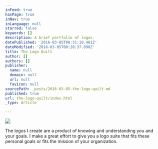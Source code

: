 ```yaml
---
inFeed: true
hasPage: true
inNav: true
inLanguage: null
starred: false
keywords: []
description: A brief portfolio of logos.
datePublished: '2016-03-05T00:31:10.461Z'
dateModified: '2016-03-05T00:28:37.890Z'
title: The Logo Quilt
author: []
authors: []
publisher:
  name: null
  domain: null
  url: null
  favicon: null
sourcePath: _posts/2016-03-05-the-logo-quilt.md
published: true
url: the-logo-quilt/index.html
_type: Article

---
```

![](https://s3-us-west-2.amazonaws.com/the-grid-img/p/857f3d2d6aa665039427fe589fb70e8733eecfc6.jpg)

The logos I create are a product of knowing and understanding you and your goals. I make a great effort to give you a logo suite that fits these personal goals or fits the mission of your organization.